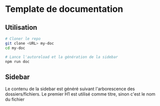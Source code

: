 # Template de documentation

## Utilisation

```bash
# Cloner le repo
git clone <URL> my-doc
cd my-doc

# Lance l'autoreload et la génération de la sidebar
npm run doc
```

## Sidebar

Le contenu de la sidebar est généré suivant l'arborescence des dossiers/fichiers. Le premier H1 est utilisé comme titre, sinon c'est le nom du fichier 

